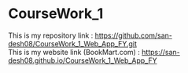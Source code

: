 # CourseWork_1
This is my repository link : https://github.com/san-desh08/CourseWork_1_Web_App_FY.git   
This is my website link (BookMart.com) : https://san-desh08.github.io/CourseWork_1_Web_App_FY

